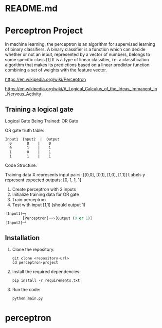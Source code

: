# README.md

# Perceptron Project

In machine learning, the perceptron is an algorithm for supervised learning of binary classifiers. A binary classifier is a function which can decide whether or not an input, represented by a vector of numbers, belongs to some specific class.[1] It is a type of linear classifier, i.e. a classification algorithm that makes its predictions based on a linear predictor function combining a set of weights with the feature vector. 

https://en.wikipedia.org/wiki/Perceptron

https://en.wikipedia.org/wiki/A_Logical_Calculus_of_the_Ideas_Immanent_in_Nervous_Activity

## Training a logical gate

Logical Gate Being Trained: OR Gate

OR gate truth table:

```
Input1  Input2  |  Output
  0       0    |    0
  0       1    |    1
  1       0    |    1
  1       1    |    1
```

Code Structure:

Training data X represents input pairs: [[0,0], [0,1], [1,0], [1,1]]
Labels y represent expected outputs: [0, 1, 1, 1]

1. Create perceptron with 2 inputs
2. Initialize training data for OR gate
3. Train perceptron
4. Test with input [1,1] (should output 1)


```python
[Input1]─┐
        [Perceptron]──>[Output (0 or 1)]
[Input2]─┘
```

## Installation

1. Clone the repository:
   ```
   git clone <repository-url>
   cd perceptron-project
   ```

2. Install the required dependencies:
   ```
   pip install -r requirements.txt
   ```
   
3. Run the code:
   ```
   python main.py
   ```
# perceptron
